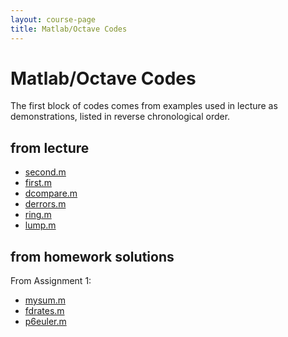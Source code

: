 ```yaml
---
layout: course-page
title: Matlab/Octave Codes
---
```


# Matlab/Octave Codes

The first block of codes comes from examples used in lecture as demonstrations, listed in reverse chronological order.

## from lecture

  * [second.m](assets/codes/S25/second.m)
  * [first.m](assets/codes/S25/first.m)
  * [dcompare.m](assets/codes/S25/dcompare.m)
  * [derrors.m](assets/codes/S25/derrors.m)
  * [ring.m](assets/codes/S25/ring.m)
  * [lump.m](assets/codes/S25/lump.m)

## from homework solutions

From Assignment 1:

  * [mysum.m](assets/codes/S25/mysum.m)
  * [fdrates.m](assets/codes/S25/fdrates.m)
  * [p6euler.m](assets/codes/S25/p6euler.m)
